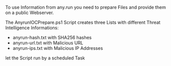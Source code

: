 To use Information from any.run you need to prepare Files and provide them on a public Webserver.

The AnyrunIOCPrepare.ps1 Script creates three Lists with different Threat Intelligence Informations:
- anyrun-hash.txt with SHA256 hashes
- anyrun-url.txt with Malicious URL
- anyrun-ips.txt with Malicious IP Addresses

let the Script run by a scheduled Task

